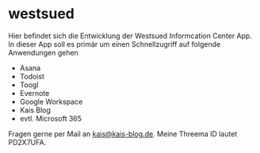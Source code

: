 # westsued

Hier befindet sich die Entwicklung der Westsued Informcation Center App.
In dieser App soll es primär um einen Schnellzugriff auf folgende Anwendungen gehen
- Asana
- Todoist
- Toogl
- Evernote
- Google Workspace
- Kais Blog
- evtl. Microsoft 365

Fragen gerne per Mail an kais@kais-blog.de.
Meine Threema ID lautet PD2X7UFA.
